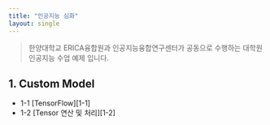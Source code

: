 ```yaml
---
title: "인공지능 심화"
layout: single
---
```


> 한양대학교 ERICA융합원과 인공지능융합연구센터가 공동으로 수행하는 대학원 인공지능 수업 예제 입니다.

## 1. Custom Model
* 1-1 [TensorFlow][1-1]
* 1-2 [Tensor 연산 및 처리][1-2]
